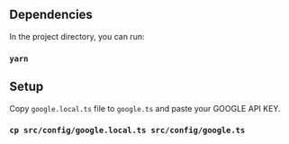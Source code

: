 ## Dependencies

In the project directory, you can run:

### `yarn`

## Setup

Copy `google.local.ts` file to `google.ts` and paste your GOOGLE API KEY.

### `cp src/config/google.local.ts src/config/google.ts`
